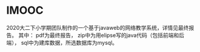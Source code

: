 # IMOOC
2020大二下小学期团队制作的一个基于javaweb的网络教学系统，详情见最终报告。
其中： 
pdf为最终报告，
zip中为用elipse写的java代码（包括前端和后端），
sql中为建库数据，所选数据库为mysql。
